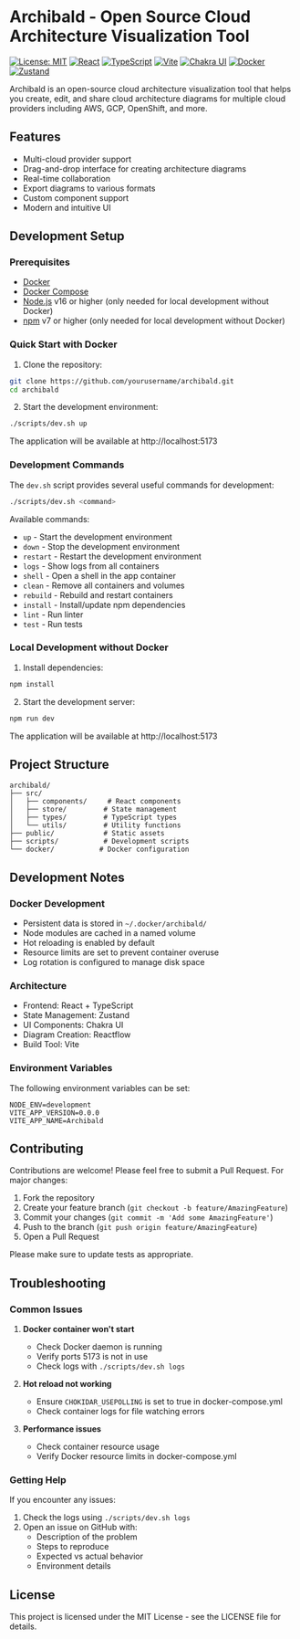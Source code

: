 # Archibald - Open Source Cloud Architecture Visualization Tool

[![License: MIT](https://img.shields.io/badge/License-MIT-yellow.svg)](https://opensource.org/licenses/MIT)
[![React](https://img.shields.io/badge/React-20232A?style=flat&logo=react&logoColor=61DAFB)](https://reactjs.org/)
[![TypeScript](https://img.shields.io/badge/TypeScript-007ACC?style=flat&logo=typescript&logoColor=white)](https://www.typescriptlang.org/)
[![Vite](https://img.shields.io/badge/Vite-646CFF?style=flat&logo=vite&logoColor=white)](https://vitejs.dev/)
[![Chakra UI](https://img.shields.io/badge/Chakra_UI-319795?style=flat&logo=chakra-ui&logoColor=white)](https://chakra-ui.com/)
[![Docker](https://img.shields.io/badge/Docker-2496ED?style=flat&logo=docker&logoColor=white)](https://www.docker.com/)
[![Zustand](https://img.shields.io/badge/Zustand-593D88?style=flat&logo=react&logoColor=white)](https://zustand-demo.pmnd.rs/)

Archibald is an open-source cloud architecture visualization tool that helps you create, edit, and share cloud architecture diagrams for multiple cloud providers including AWS, GCP, OpenShift, and more.

## Features

- Multi-cloud provider support
- Drag-and-drop interface for creating architecture diagrams
- Real-time collaboration
- Export diagrams to various formats
- Custom component support
- Modern and intuitive UI

## Development Setup

### Prerequisites

- [Docker](https://docs.docker.com/get-docker/)
- [Docker Compose](https://docs.docker.com/compose/install/)
- [Node.js](https://nodejs.org/) v16 or higher (only needed for local development without Docker)
- [npm](https://www.npmjs.com/) v7 or higher (only needed for local development without Docker)

### Quick Start with Docker

1. Clone the repository:
```bash
git clone https://github.com/yourusername/archibald.git
cd archibald
```

2. Start the development environment:
```bash
./scripts/dev.sh up
```

The application will be available at http://localhost:5173

### Development Commands

The `dev.sh` script provides several useful commands for development:

```bash
./scripts/dev.sh <command>
```

Available commands:
- `up` - Start the development environment
- `down` - Stop the development environment
- `restart` - Restart the development environment
- `logs` - Show logs from all containers
- `shell` - Open a shell in the app container
- `clean` - Remove all containers and volumes
- `rebuild` - Rebuild and restart containers
- `install` - Install/update npm dependencies
- `lint` - Run linter
- `test` - Run tests

### Local Development without Docker

1. Install dependencies:
```bash
npm install
```

2. Start the development server:
```bash
npm run dev
```

The application will be available at http://localhost:5173

## Project Structure

```
archibald/
├── src/
│   ├── components/     # React components
│   ├── store/         # State management
│   ├── types/         # TypeScript types
│   └── utils/         # Utility functions
├── public/            # Static assets
├── scripts/           # Development scripts
└── docker/           # Docker configuration
```

## Development Notes

### Docker Development

- Persistent data is stored in `~/.docker/archibald/`
- Node modules are cached in a named volume
- Hot reloading is enabled by default
- Resource limits are set to prevent container overuse
- Log rotation is configured to manage disk space

### Architecture

- Frontend: React + TypeScript
- State Management: Zustand
- UI Components: Chakra UI
- Diagram Creation: Reactflow
- Build Tool: Vite

### Environment Variables

The following environment variables can be set:

```env
NODE_ENV=development
VITE_APP_VERSION=0.0.0
VITE_APP_NAME=Archibald
```

## Contributing

Contributions are welcome! Please feel free to submit a Pull Request. For major changes:

1. Fork the repository
2. Create your feature branch (`git checkout -b feature/AmazingFeature`)
3. Commit your changes (`git commit -m 'Add some AmazingFeature'`)
4. Push to the branch (`git push origin feature/AmazingFeature`)
5. Open a Pull Request

Please make sure to update tests as appropriate.

## Troubleshooting

### Common Issues

1. **Docker container won't start**
   - Check Docker daemon is running
   - Verify ports 5173 is not in use
   - Check logs with `./scripts/dev.sh logs`

2. **Hot reload not working**
   - Ensure `CHOKIDAR_USEPOLLING` is set to true in docker-compose.yml
   - Check container logs for file watching errors

3. **Performance issues**
   - Check container resource usage
   - Verify Docker resource limits in docker-compose.yml

### Getting Help

If you encounter any issues:
1. Check the logs using `./scripts/dev.sh logs`
2. Open an issue on GitHub with:
   - Description of the problem
   - Steps to reproduce
   - Expected vs actual behavior
   - Environment details

## License

This project is licensed under the MIT License - see the LICENSE file for details.
